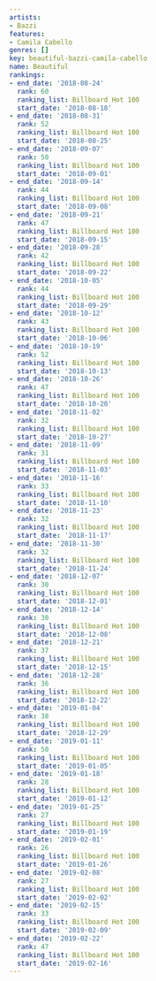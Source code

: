 ```yaml
---
artists:
- Bazzi
features:
- Camila Cabello
genres: []
key: beautiful-bazzi-camila-cabello
name: Beautiful
rankings:
- end_date: '2018-08-24'
  rank: 60
  ranking_list: Billboard Hot 100
  start_date: '2018-08-18'
- end_date: '2018-08-31'
  rank: 52
  ranking_list: Billboard Hot 100
  start_date: '2018-08-25'
- end_date: '2018-09-07'
  rank: 50
  ranking_list: Billboard Hot 100
  start_date: '2018-09-01'
- end_date: '2018-09-14'
  rank: 44
  ranking_list: Billboard Hot 100
  start_date: '2018-09-08'
- end_date: '2018-09-21'
  rank: 47
  ranking_list: Billboard Hot 100
  start_date: '2018-09-15'
- end_date: '2018-09-28'
  rank: 42
  ranking_list: Billboard Hot 100
  start_date: '2018-09-22'
- end_date: '2018-10-05'
  rank: 44
  ranking_list: Billboard Hot 100
  start_date: '2018-09-29'
- end_date: '2018-10-12'
  rank: 43
  ranking_list: Billboard Hot 100
  start_date: '2018-10-06'
- end_date: '2018-10-19'
  rank: 52
  ranking_list: Billboard Hot 100
  start_date: '2018-10-13'
- end_date: '2018-10-26'
  rank: 47
  ranking_list: Billboard Hot 100
  start_date: '2018-10-20'
- end_date: '2018-11-02'
  rank: 32
  ranking_list: Billboard Hot 100
  start_date: '2018-10-27'
- end_date: '2018-11-09'
  rank: 31
  ranking_list: Billboard Hot 100
  start_date: '2018-11-03'
- end_date: '2018-11-16'
  rank: 33
  ranking_list: Billboard Hot 100
  start_date: '2018-11-10'
- end_date: '2018-11-23'
  rank: 32
  ranking_list: Billboard Hot 100
  start_date: '2018-11-17'
- end_date: '2018-11-30'
  rank: 32
  ranking_list: Billboard Hot 100
  start_date: '2018-11-24'
- end_date: '2018-12-07'
  rank: 30
  ranking_list: Billboard Hot 100
  start_date: '2018-12-01'
- end_date: '2018-12-14'
  rank: 30
  ranking_list: Billboard Hot 100
  start_date: '2018-12-08'
- end_date: '2018-12-21'
  rank: 37
  ranking_list: Billboard Hot 100
  start_date: '2018-12-15'
- end_date: '2018-12-28'
  rank: 36
  ranking_list: Billboard Hot 100
  start_date: '2018-12-22'
- end_date: '2019-01-04'
  rank: 38
  ranking_list: Billboard Hot 100
  start_date: '2018-12-29'
- end_date: '2019-01-11'
  rank: 50
  ranking_list: Billboard Hot 100
  start_date: '2019-01-05'
- end_date: '2019-01-18'
  rank: 28
  ranking_list: Billboard Hot 100
  start_date: '2019-01-12'
- end_date: '2019-01-25'
  rank: 27
  ranking_list: Billboard Hot 100
  start_date: '2019-01-19'
- end_date: '2019-02-01'
  rank: 26
  ranking_list: Billboard Hot 100
  start_date: '2019-01-26'
- end_date: '2019-02-08'
  rank: 27
  ranking_list: Billboard Hot 100
  start_date: '2019-02-02'
- end_date: '2019-02-15'
  rank: 33
  ranking_list: Billboard Hot 100
  start_date: '2019-02-09'
- end_date: '2019-02-22'
  rank: 47
  ranking_list: Billboard Hot 100
  start_date: '2019-02-16'
---
```


